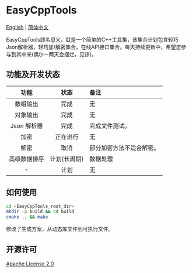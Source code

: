 # EasyCppTools

[English](README.md) | [简体中文](README_CN.md)

EasyCppTools顾名思义，就是一个简单的C++工具集，该集合计划包含轻巧Json解析器，轻巧加/解密集合，在线API接口集合。每天持续更新中，希望您参与到其中来(偶尔一两天会摆烂，见谅)。

## 功能及开发状态

| 功能 | 状态 | 备注 |
| :---: | :---: | :--- |
| 数组输出 | 完成 | 无 |
| 对象输出 | 完成 | 无 |
| Json 解析器 | 完成 | 完成文件测试。 |
| 加密 | 正在进行 | 无 |
| 解密 | 取消 | 部分加密方法不适合解密。 |
| 高级数据排序 | 计划(长周期) | 数据处理 |
| - | 计划 | 无 |

## 如何使用

``` sh
cd <EasyCppTools_root_dir>
mkdir -p build && cd build
cmake .. && make
```

修改了生成方案，从动态库文件到可执行文件。

## 开源许可

[Apache License 2.0](LICENSE)
